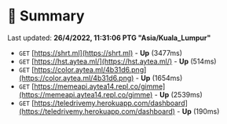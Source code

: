 # 📖 Summary
Last updated: **26/4/2022, 11:31:06 PTG "Asia/Kuala_Lumpur"**

- `GET` [https://shrt.ml](https://shrt.ml) - **Up** (3477ms)
- `GET` [https://hst.aytea.ml/](https://hst.aytea.ml/) - **Up** (514ms)
- `GET` [https://color.aytea.ml/4b31d6.png](https://color.aytea.ml/4b31d6.png) - **Up** (1654ms)
- `GET` [https://memeapi.aytea14.repl.co/gimme](https://memeapi.aytea14.repl.co/gimme) - **Up** (2539ms)
- `GET` [https://teledrivemy.herokuapp.com/dashboard](https://teledrivemy.herokuapp.com/dashboard) - **Up** (190ms)
